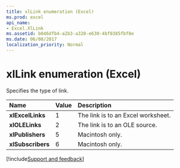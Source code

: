 ```yaml
---
title: xlLink enumeration (Excel)
ms.prod: excel
api_name:
- Excel.XlLink
ms.assetid: b046dfb4-a2b3-a320-e630-4bf0385fbf8e
ms.date: 06/08/2017
localization_priority: Normal
---
```



# xlLink enumeration (Excel)

Specifies the type of link.



|Name|Value|Description|
|:-----|:-----|:-----|
| **xlExcelLinks**|1|The link is to an Excel worksheet.|
| **xlOLELinks**|2|The link is to an OLE source.|
| **xlPublishers**|5|Macintosh only.|
| **xlSubscribers**|6|Macintosh only.|

[!include[Support and feedback](~/includes/feedback-boilerplate.md)]